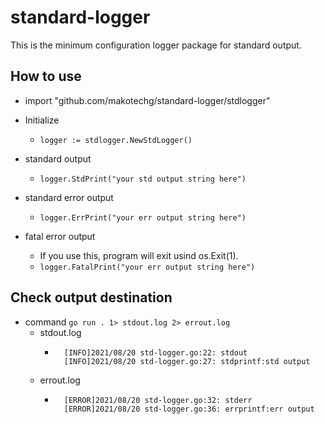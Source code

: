 # standard-logger
This is the minimum configuration logger package for standard output.

## How to use
- import "github.com/makotechg/standard-logger/stdlogger"

- Initialize
    - `logger := stdlogger.NewStdLogger()`

- standard output
    - `logger.StdPrint("your std output string here")`

- standard error output
    - `logger.ErrPrint("your err output string here")`

- fatal error output
    - If you use this, program will exit usind os.Exit(1).
    - `logger.FatalPrint("your err output string here")`

## Check output destination
- command `go run . 1> stdout.log 2> errout.log`
    - stdout.log
        - ```
            [INFO]2021/08/20 std-logger.go:22: stdout
            [INFO]2021/08/20 std-logger.go:27: stdprintf:std output
            ```
    - errout.log
        - ```
            [ERROR]2021/08/20 std-logger.go:32: stderr
            [ERROR]2021/08/20 std-logger.go:36: errprintf:err output
            ```
    